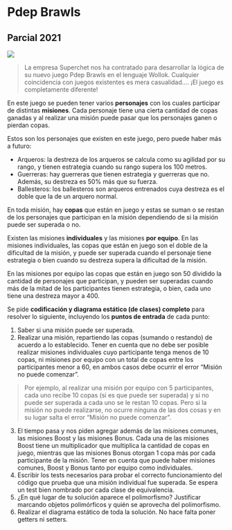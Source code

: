 # Pdep Brawls
## Parcial 2021

![](PdePBrawls.jpg)

> La empresa Superchet nos ha contratado para desarrollar la lógica de su nuevo juego Pdep Brawls en el lenguaje Wollok. Cualquier coincidencia con juegos existentes es mera casualidad.... ¡El juego es completamente diferente!

En este juego se pueden tener varios **personajes** con los cuales participar de distintas **misiones**. Cada personaje tiene una cierta cantidad de copas ganadas y al realizar una misión puede pasar que los personajes ganen o pierdan copas.

Estos son los personajes que existen en este juego, pero puede haber más a futuro:
- Arqueros: la destreza de los arqueros se calcula como su agilidad por su rango, y tienen estrategia cuando su rango supera los 100 metros.
- Guerreras: hay guerreras que tienen estrategia y guerreras que no. Además, su destreza es 50% más que su fuerza.
- Ballesteros: los ballesteros son arqueros entrenados cuya destreza es el doble que la de un arquero normal.

En toda misión, hay **copas** que están en juego y estas se suman o se restan de los personajes que participan en la misión dependiendo de si la misión puede ser superada o no.  

Existen las misiones **individuales** y las misiones **por equipo**. En las misiones individuales, las copas que están en juego son el doble de la dificultad de la misión, y puede ser superada cuando el personaje tiene estrategia o bien cuando su destreza supera la dificultad de la misión.

En las misiones por equipo las copas que están en juego son 50 dividido la cantidad de personajes que participan, y pueden ser superadas cuando más de la mitad de los participantes tienen estrategia, o bien, cada uno tiene una destreza mayor a 400.

Se pide **codificación y diagrama estático (de clases) completo** para resolver lo siguiente, incluyendo los **puntos de entrada** de cada punto:
1. Saber si una misión puede ser superada.
2. Realizar una misión, repartiendo las copas (sumando o restando) de acuerdo a lo establecido. Tener en cuenta que no debe ser posible realizar misiones individuales cuyo participante tenga menos de 10 copas, ni misiones por equipo con un total de copas entre los participantes menor a 60, en ambos casos debe ocurrir el error “Misión no puede comenzar”.
> Por ejemplo, al realizar una misión por equipo con 5 participantes, cada uno recibe 10 copas (si es que puede ser superada) y si no puede ser superada a cada uno se le restan 10 copas. Pero si la misión no puede realizarse, no ocurre ninguna de las dos cosas y en su lugar salta el error “Misión no puede comenzar”.
3. El tiempo pasa y nos piden agregar además de las misiones comunes, las misiones Boost y las misiones Bonus. Cada una de las misiones Boost tiene un multiplicador que multiplica la cantidad de copas en juego, mientras que las misiones Bonus otorgan 1 copa más por cada participante de la misión. Tener en cuenta que puede haber misiones comunes, Boost y Bonus tanto por equipo como individuales.
4. Escribir los tests necesarios para probar el correcto funcionamiento del código que prueba que una misión individual fue superada. Se espera un test bien nombrado por cada clase de equivalencia.
5. ¿En qué lugar de tu solución aparece el polimorfismo? Justificar marcando objetos polimórficos y quién se aprovecha del polimorfismo.
6. Realizar el diagrama estático de toda la solución. No hace falta poner getters ni setters.